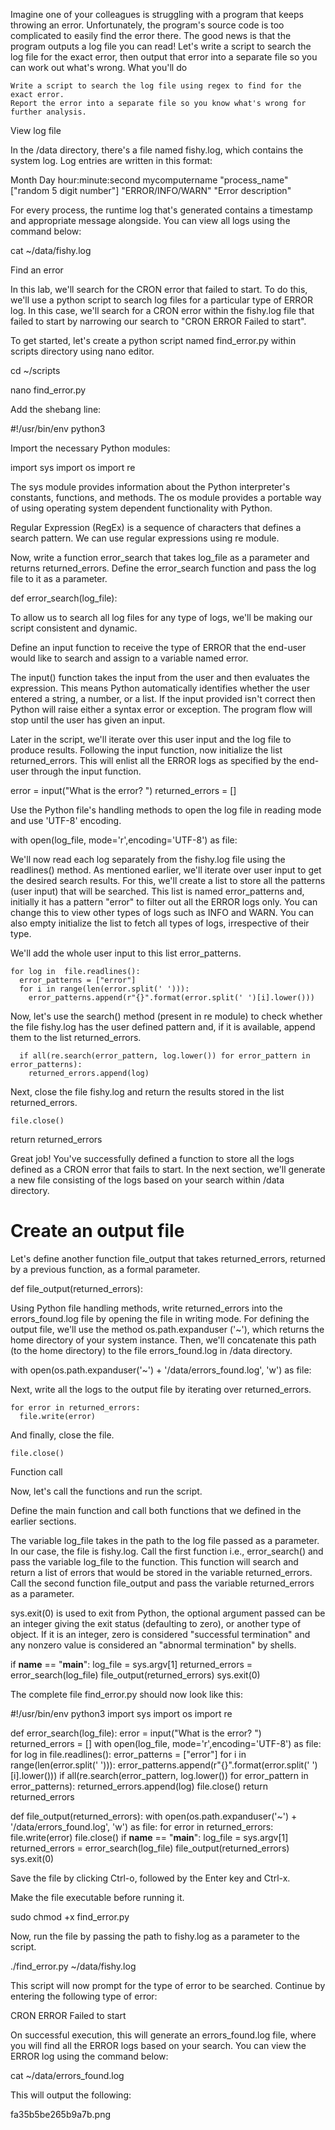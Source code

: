 Imagine one of your colleagues is struggling with a program that keeps throwing an error. Unfortunately, the program's source code is too complicated to easily find the error there. The good news is that the program outputs a log file you can read! Let's write a script to search the log file for the exact error, then output that error into a separate file so you can work out what's wrong.
What you'll do

    Write a script to search the log file using regex to find for the exact error.
    Report the error into a separate file so you know what's wrong for further analysis.



View log file

In the /data directory, there's a file named fishy.log, which contains the system log. Log entries are written in this format:

Month Day hour:minute:second mycomputername "process_name"["random 5 digit number"] "ERROR/INFO/WARN" "Error description"

For every process, the runtime log that's generated contains a timestamp and appropriate message alongside. You can view all logs using the command below:

cat ~/data/fishy.log


Find an error

In this lab, we'll search for the CRON error that failed to start. To do this, we'll use a python script to search log files for a particular type of ERROR log. In this case, we'll search for a CRON error within the fishy.log file that failed to start by narrowing our search to "CRON ERROR Failed to start".

To get started, let's create a python script named find_error.py within scripts directory using nano editor.

cd ~/scripts

nano find_error.py

Add the shebang line:

#!/usr/bin/env python3

Import the necessary Python modules:

import sys
import os
import re

The sys module provides information about the Python interpreter's constants, functions, and methods. The os module provides a portable way of using operating system dependent functionality with Python.

Regular Expression (RegEx) is a sequence of characters that defines a search pattern. We can use regular expressions using re module.

Now, write a function error_search that takes log_file as a parameter and returns returned_errors. Define the error_search function and pass the log file to it as a parameter.

def error_search(log_file):

To allow us to search all log files for any type of logs, we'll be making our script consistent and dynamic.

Define an input function to receive the type of ERROR that the end-user would like to search and assign to a variable named error.

The input() function takes the input from the user and then evaluates the expression. This means Python automatically identifies whether the user entered a string, a number, or a list. If the input provided isn't correct then Python will raise either a syntax error or exception. The program flow will stop until the user has given an input.

Later in the script, we'll iterate over this user input and the log file to produce results. Following the input function, now initialize the list returned_errors. This will enlist all the ERROR logs as specified by the end-user through the input function.

  error = input("What is the error? ")
  returned_errors = []

Use the Python file's handling methods to open the log file in reading mode and use 'UTF-8' encoding.

  with open(log_file, mode='r',encoding='UTF-8') as file:

We'll now read each log separately from the fishy.log file using the readlines() method. As mentioned earlier, we'll iterate over user input to get the desired search results. For this, we'll create a list to store all the patterns (user input) that will be searched. This list is named error_patterns and, initially it has a pattern "error" to filter out all the ERROR logs only. You can change this to view other types of logs such as INFO and WARN. You can also empty initialize the list to fetch all types of logs, irrespective of their type.

We'll add the whole user input to this list error_patterns.

    for log in  file.readlines():
      error_patterns = ["error"]
      for i in range(len(error.split(' '))):
        error_patterns.append(r"{}".format(error.split(' ')[i].lower()))

Now, let's use the search() method (present in re module) to check whether the file fishy.log has the user defined pattern and, if it is available, append them to the list returned_errors.

      if all(re.search(error_pattern, log.lower()) for error_pattern in error_patterns):
        returned_errors.append(log)

Next, close the file fishy.log and return the results stored in the list returned_errors.

    file.close()
  return returned_errors

Great job! You've successfully defined a function to store all the logs defined as a CRON error that fails to start. In the next section, we'll generate a new file consisting of the logs based on your search within /data directory.



# Create an output file

Let's define another function file_output that takes returned_errors, returned by a previous function, as a formal parameter.

def file_output(returned_errors):

Using Python file handling methods, write returned_errors into the errors_found.log file by opening the file in writing mode. For defining the output file, we'll use the method os.path.expanduser ('~'), which returns the home directory of your system instance. Then, we'll concatenate this path (to the home directory) to the file errors_found.log in /data directory.

  with open(os.path.expanduser('~') + '/data/errors_found.log', 'w') as file:

Next, write all the logs to the output file by iterating over returned_errors.

    for error in returned_errors:
      file.write(error)

And finally, close the file.

    file.close()


Function call

Now, let's call the functions and run the script.

Define the main function and call both functions that we defined in the earlier sections.

The variable log_file takes in the path to the log file passed as a parameter. In our case, the file is fishy.log. Call the first function i.e., error_search() and pass the variable log_file to the function. This function will search and return a list of errors that would be stored in the variable returned_errors. Call the second function file_output and pass the variable returned_errors as a parameter.

sys.exit(0) is used to exit from Python, the optional argument passed can be an integer giving the exit status (defaulting to zero), or another type of object. If it is an integer, zero is considered "successful termination" and any nonzero value is considered an "abnormal termination" by shells.

if __name__ == "__main__":
  log_file = sys.argv[1]
  returned_errors = error_search(log_file)
  file_output(returned_errors)
  sys.exit(0)

The complete file find_error.py should now look like this:

#!/usr/bin/env python3
import sys
import os
import re


def error_search(log_file):
  error = input("What is the error? ")
  returned_errors = []
  with open(log_file, mode='r',encoding='UTF-8') as file:
    for log in  file.readlines():
      error_patterns = ["error"]
      for i in range(len(error.split(' '))):
        error_patterns.append(r"{}".format(error.split(' ')[i].lower()))
      if all(re.search(error_pattern, log.lower()) for error_pattern in error_patterns):
        returned_errors.append(log)
    file.close()
  return returned_errors

  
def file_output(returned_errors):
  with open(os.path.expanduser('~') + '/data/errors_found.log', 'w') as file:
    for error in returned_errors:
      file.write(error)
    file.close()
if __name__ == "__main__":
  log_file = sys.argv[1]
  returned_errors = error_search(log_file)
  file_output(returned_errors)
  sys.exit(0)

Save the file by clicking Ctrl-o, followed by the Enter key and Ctrl-x.

Make the file executable before running it.

sudo chmod +x find_error.py

Now, run the file by passing the path to fishy.log as a parameter to the script.

./find_error.py ~/data/fishy.log

This script will now prompt for the type of error to be searched. Continue by entering the following type of error:

CRON ERROR Failed to start

On successful execution, this will generate an errors_found.log file, where you will find all the ERROR logs based on your search. You can view the ERROR log using the command below:

cat ~/data/errors_found.log

This will output the following:

fa35b5be265b9a7b.png